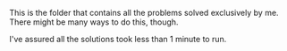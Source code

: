 This is the folder that contains all the problems solved exclusively by me.
There might be many ways to do this, though.

I've assured all the solutions took less than 1 minute to run.
